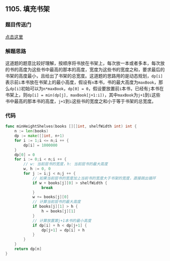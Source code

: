 ## 1105. 填充书架

### 题目传送门

[点击这里](https://leetcode.cn/problems/filling-bookcase-shelves/)

### 解题思路

这道题的题意比较好理解，按顺序将书放在书架上，每次放一本或者多本，每次放的书的高度为这些书中最高的那本的高度，宽度为这些书的宽度之和，要求最后的书架的高度最小，且给出了书架的总宽度。这道题的思路用的是动态规划，`dp[i]`表示前`i`本书放在书架上的最小高度，假设有`n`本书，书的最大高度为`maxBook`，那么`dp[i]`初始可以为`n*maxBook`，`dp[0] = 0`，假设要放置前`i`本书，已经有`j`本书在书架上，则`dp[i] = min(dp[j], maxBook[j+1:i])`，其中`maxBook`为`j+1`到`i`这些书中最高的那本书的高度，`j+1`到`i`这些书的宽度之和小于等于书架的总宽度。

### 代码

```go
func minHeightShelves(books [][]int, shelfWidth int) int {
	n := len(books)
	dp := make([]int, n+1)
	for i := 1;i <= n;i ++ {
		dp[i] = 1000000
	}
	dp[0] = 0
	for i := 0;i < n;i ++ {
		// w: 当前层书的宽度，h: 当前层书的最大高度
		w, h := 0, 0
		for j := i;j < n;j ++ {
			// 如果当前层书的宽度加上当前书的宽度大于书架的宽度，直接跳出循环
			if w + books[j][0] > shelfWidth {
				break
			}
			w += books[j][0]
			// 计算当前层书的最大高度
			if books[j][1] > h {
				h = books[j][1]
			}
			// 计算放置第j+1本书的最小高度
			if dp[i] + h < dp[j+1] {
				dp[j+1] = dp[i] + h
			}
		}
	}
	return dp[n]
}
```